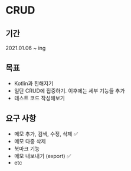 # CRUD

## 기간
2021.01.06 ~ ing

## 목표
* Kotlin과 친해지기
* 일단 CRUD에 집중하기. 이후에는 세부 기능들 추가
* 테스트 코드 작성해보기

## 요구 사항
- 메모 추가, 검색, 수정, 삭제 ✅
- 메모 다중 삭제
- 북마크 기능
- 메모 내보내기 (export) ✅
- etc
